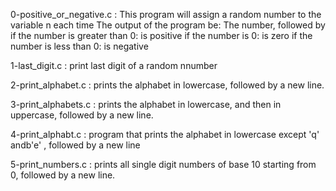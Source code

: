 0-positive_or_negative.c : This program will assign a random number to the variable n each time The output of the program  be:
The number, followed by
if the number is greater than 0: is positive
if the number is 0: is zero
if the number is less than 0: is negative

1-last_digit.c : print last digit of a random nnumber

2-print_alphabet.c : prints the alphabet in lowercase, followed by a new line.

3-print_alphabets.c : prints the alphabet in lowercase, and then in uppercase, followed by a new line.


4-print_alphabt.c : program that prints the alphabet in lowercase except 'q' andb'e' , followed by a new line

5-print_numbers.c : prints all single digit numbers of base 10 starting from 0, followed by a new line.


